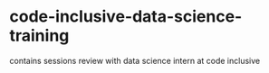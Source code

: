 # code-inclusive-data-science-training
contains sessions review with data science intern at code inclusive
